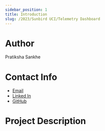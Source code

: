```yaml
---
sidebar_position: 1
title: Introduction
slug: /2023/Sunbird UCI/Telemetry Dashboard
---
```



# Author
Pratiksha Sankhe

# Contact Info
- [Email](mailto:sankhepratiksha3@gmail.com)
- [Linked In](https://www.linkedin.com/in/pratiksha-sankhe/)
- [GitHub](https://github.com/psankhe28)

# Project Description

